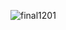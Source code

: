 ![final1201](https://user-images.githubusercontent.com/90524185/144160506-b5acd313-78de-4ee4-b090-c1e70f5c87b4.jpg)
